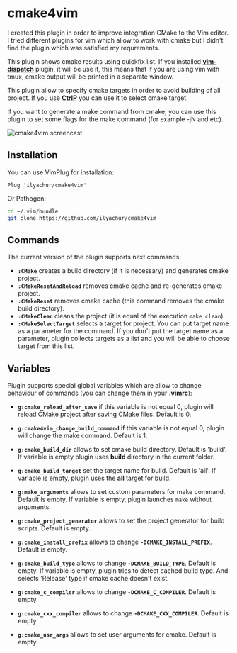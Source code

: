 # **cmake4vim**

I created this plugin in order to improve integration CMake to the Vim editor. I tried different plugins for vim which allow to work with cmake but I didn't find the plugin which was satisfied my requrements.

This plugin shows cmake results using quickfix list. If you installed **[vim-dispatch](https://github.com/tpope/vim-dispatch)** plugin, it will be use it, this means that if you are using vim with tmux, cmake output will be printed in a separate window.

This plugin allow to specify cmake targets in order to avoid building of all project. If you use **[CtrlP](https://github.com/ctrlpvim/ctrlp.vim)** you can use it to select cmake target.

If you want to generate a make command from cmake, you can use this plugin to set some flags for the make command (for example -jN and etc).

![cmake4vim screencast](doc/screencast.gif)

## **Installation**

You can use VimPlug for installation:
```vim
Plug 'ilyachur/cmake4vim'
```
Or Pathogen:
```sh
cd ~/.vim/bundle
git clone https://github.com/ilyachur/cmake4vim
```

## **Commands**

The current version of the plugin supports next commands:

 - **`:CMake`** creates a build directory (if it is necessary) and generates cmake project.
 - **`:CMakeResetAndReload`** removes cmake cache and re-generates cmake project.
 - **`:CMakeReset`** removes cmake cache (this command removes the cmake build directory).
 - **`:CMakeClean`** cleans the project (it is equal of the execution `make clean`).
 - **`:CMakeSelectTarget`** selects a target for project. You can put target name as a parameter for the command. If you don't put the target name as a parameter, plugin collects targets as a list and you will be able to choose target from this list.

## **Variables**

Plugin supports special global variables which are allow to change behaviour of commands (you can change them in your **.vimrc**):

 - **`g:cmake_reload_after_save`** if this variable is not equal 0, plugin will reload CMake project after saving CMake files. Default is 0.
 - **`g:cmake4vim_change_build_command`** if this variable is not equal 0, plugin will change the make command. Default is 1.
 - **`g:cmake_build_dir`** allows to set cmake build directory. Default is 'build'. If variable is empty plugin uses **build** directory in the current folder.
 - **`g:cmake_build_target`** set the target name for build. Default is 'all'. If variable is empty, plugin uses the **all** target for build.
 - **`g:make_arguments`** allows to set custom parameters for make command. Default is empty. If variable is empty, plugin launches `make` without arguments.
 - **`g:cmake_project_generator`** allows to set the project generator for build scripts. Default is empty.
 - **`g:cmake_install_prefix`** allows to change **`-DCMAKE_INSTALL_PREFIX`**. Default is empty.
 - **`g:cmake_build_type`** allows to change **`-DCMAKE_BUILD_TYPE`**. Default is empty. If variable is empty, plugin tries to detect cached build type. And selects 'Release' type if cmake cache doesn't exist.

 - **`g:cmake_c_compiler`** allows to change **`-DCMAKE_C_COMPILER`**. Default is empty.
 - **`g:cmake_cxx_compiler`** allows to change **`-DCMAKE_CXX_COMPILER`**. Default is empty.
 - **`g:cmake_usr_args`** allows to set user arguments for cmake. Default is empty.

